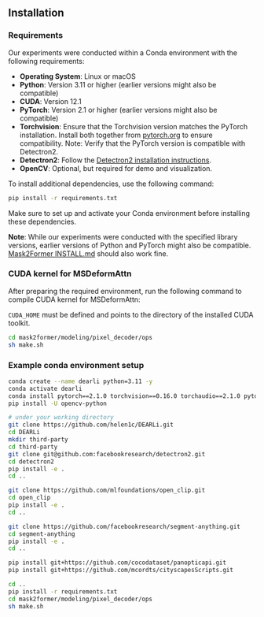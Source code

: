 ## Installation

### Requirements

Our experiments were conducted within a Conda environment with the following requirements:

- **Operating System**: Linux or macOS
- **Python**: Version 3.11 or higher (earlier versions might also be compatible)
- **CUDA**: Version 12.1
- **PyTorch**: Version 2.1 or higher (earlier versions might also be compatible)
- **Torchvision**: Ensure that the Torchvision version matches the PyTorch installation. Install both together from [pytorch.org](https://pytorch.org) to ensure compatibility. Note: Verify that the PyTorch version is compatible with Detectron2.
- **Detectron2**: Follow the [Detectron2 installation instructions](https://detectron2.readthedocs.io/tutorials/install.html).
- **OpenCV**: Optional, but required for demo and visualization.

To install additional dependencies, use the following command:
```sh
pip install -r requirements.txt
```

Make sure to set up and activate your Conda environment before installing these dependencies.

**Note**: While our experiments were conducted with the specified library versions, earlier versions of Python and PyTorch might also be compatible.
[Mask2Former INSTALL.md](https://github.com/facebookresearch/Mask2Former/blob/main/INSTALL.md) should also work fine.

### CUDA kernel for MSDeformAttn
After preparing the required environment, run the following command to compile CUDA kernel for MSDeformAttn:

`CUDA_HOME` must be defined and points to the directory of the installed CUDA toolkit.

```bash
cd mask2former/modeling/pixel_decoder/ops
sh make.sh
```

### Example conda environment setup
```bash
conda create --name dearli python=3.11 -y
conda activate dearli
conda install pytorch==2.1.0 torchvision==0.16.0 torchaudio==2.1.0 pytorch-cuda=12.1 -c pytorch -c nvidia
pip install -U opencv-python

# under your working directory
git clone https://github.com/helen1c/DEARLi.git
cd DEARLi
mkdir third-party
cd third-party
git clone git@github.com:facebookresearch/detectron2.git
cd detectron2
pip install -e .
cd ..

git clone https://github.com/mlfoundations/open_clip.git
cd open_clip
pip install -e .
cd ..

git clone https://github.com/facebookresearch/segment-anything.git
cd segment-anything
pip install -e .
cd ..

pip install git+https://github.com/cocodataset/panopticapi.git
pip install git+https://github.com/mcordts/cityscapesScripts.git

cd ..
pip install -r requirements.txt
cd mask2former/modeling/pixel_decoder/ops
sh make.sh
```
